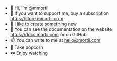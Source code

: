 - 👋 Hi, I’m @mmortii
- 👀 If you want to support me, buy a subscription https://store.mmortii.com
- 🤍 I like to create something new
- 📑 You can see the documentation on the website https://docs.mortii.com or on GitHub
- 📫 You can write to me at hello@mortii.com
- 🍿 Take popcorn
- 🕶️ Enjoy watching

<!---
mmortii/mmortii is a ✨ special ✨ repository because its `README.md` (this file) appears on your GitHub profile.
You can click the Preview link to take a look at your changes.
--->
